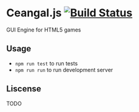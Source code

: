 # Ceangal.js [![Build Status](https://travis-ci.org/karboosx/ceangal.svg?branch=master)](https://travis-ci.org/karboosx/ceangal)

GUI Engine for HTML5 games

## Usage

* `npm run test` to run tests
* `npm run run` to run development server

## Liscense

TODO
